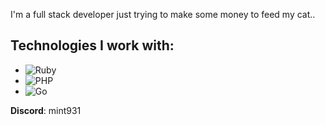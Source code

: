 

I'm a full stack developer just trying to make some money to feed my cat..

## Technologies I work with:
- ![Ruby](https://img.shields.io/badge/-Ruby-701516?style=flat-square&logo=ruby&logoColor=ffffff) 
- ![PHP](https://img.shields.io/badge/-PHP-777BB4?style=flat-square&logo=php&logoColor=ffffff) 
- ![Go](https://img.shields.io/badge/-Go-00ADD8?style=flat-square&logo=go&logoColor=ffffff) 

**Discord**: mint931
